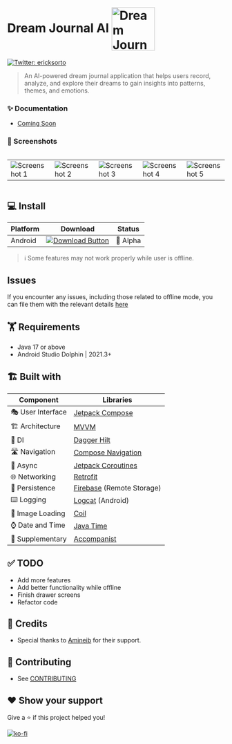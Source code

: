 # Dream Journal AI <img src="https://cdn.midjourney.com/f6570e07-5f0f-470b-ab7a-271f899c5b74/0_0.png" alt="Dream Journal AI Logo" width="100" height="100" style="vertical-align: middle;">




<a href="https://twitter.com/ericksorto" target="_blank">
    <img alt="Twitter: ericksorto" src="https://img.shields.io/twitter/follow/ericksorto.svg?style=social" />
</a>

> An AI-powered dream journal application that helps users record, analyze, and explore their dreams to gain insights into patterns, themes, and emotions.

### ✨ Documentation

- [Coming Soon]()

### 🤳 Screenshots

<div style="overflow-x: auto;">
  <table>
    <tr>
      <td><img src="https://i.imgur.com/f5iVufE.png" alt="Screenshot 1" style="max-width: 100%; height: auto;"></td>
      <td><img src="https://i.imgur.com/wmbqxUH.png" alt="Screenshot 2" style="max-width: 100%; height: auto;"></td>
      <td><img src="https://i.imgur.com/Wm5q8vl.png" alt="Screenshot 3" style="max-width: 100%; height: auto;"></td>
      <td><img src="https://i.imgur.com/x6r114B.png" alt="Screenshot 4" style="max-width: 100%; height: auto;"></td>
      <td><img src="https://i.imgur.com/fv6v3m9.png" alt="Screenshot 5" style="max-width: 100%; height: auto;"></td>
    </tr>
  </table>
</div>


## 💻 Install

| Platform          | Download                                                                                                                                                                       | Status          |
|-------------------|--------------------------------------------------------------------------------------------------------------------------------------------------------------------------------|-----------------|
| Android           | [![Download Button](https://play.google.com/intl/en_us/badges/static/images/badges/en_badge_web_generic.png)](https://play.google.com/store/apps/details?id=com.ericksorto.dreamjournalai) | 🧪 Alpha        |

> ℹ️ Some features may not work properly while user is offline.

## Issues

If you encounter any issues, including those related to offline mode, you can file them with the relevant details [here](https://github.com/ErickSorto/Dream-Journal-AI/issues)

## 🏋 Requirements

- Java 17 or above
- Android Studio Dolphin | 2021.3+

## 🏗️️ Built with

| Component         | Libraries                                                                                                                                                                                                                                |
|-------------------|------------------------------------------------------------------------------------------------------------------------------------------------------------------------------------------------------------------------------------------|
| 🎭 User Interface | [Jetpack Compose](https://developer.android.com/jetpack/compose)                                                                                                                                                                        |
| 🏗 Architecture   | [MVVM](https://en.wikipedia.org/wiki/Model%E2%80%93view%E2%80%93viewmodel)                                                                                                                                                               |
| 💉 DI             | [Dagger Hilt](https://dagger.dev/hilt/)                                                                                                                                                                                                  |
| 🛣️ Navigation    | [Compose Navigation](https://developer.android.com/jetpack/compose/navigation)                                                                                                                                                          |
| 🌊 Async          | [Jetpack Coroutines](https://developer.android.com/kotlin/coroutines)                                                                                                                                                                   |
| 🌐 Networking     | [Retrofit](https://square.github.io/retrofit/)                                                                                                                                                                                           |
| 💾 Persistence    | [Firebase](https://firebase.google.com/) (Remote Storage)                                                                                                                                                                                |
| ⌨️ Logging        | [Logcat](https://developer.android.com/studio/debug/am-logcat) (Android)                                                                                                                                                                |
| 📸 Image Loading  | [Coil](https://coil-kt.github.io/coil/)                                                                                                                                                                                                  |
| ⌚ Date and Time  | [Java Time](https://docs.oracle.com/en/java/javase/11/docs/api/java.base/java/time/package-summary.html)                                                                                                                                |
| 🔧 Supplementary  | [Accompanist](https://github.com/google/accompanist)                                                                                                                                                                                     |


## ✅ TODO

- Add more features
- Add better functionality while offline
- Finish drawer screens
- Refactor code

## 🙇 Credits

- Special thanks to [Amineib](https://github.com/Amineib) for their support.

## 🤝 Contributing

- See [CONTRIBUTING](/CONTRIBUTING.md)

## ❤️ Show your support

Give a ⭐️ if this project helped you!

[![ko-fi](https://ko-fi.com/img/githubbutton_sm.svg)](https://ko-fi.com/ericksorto)


